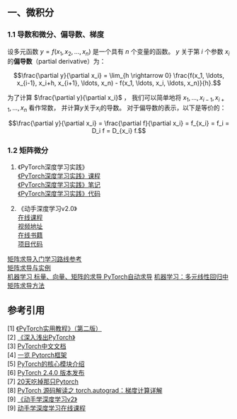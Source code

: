 
## 一、微积分
### 1.1 导数和微分、偏导数、梯度
设多元函数 $y = f(x_1, x_2, \ldots, x_n)$ 是一个具有 $n$ 个变量的函数。 $y$ 关于第 $i$ 个参数 $x_i$ 的**偏导数**（partial derivative）为：

$$\frac{\partial y}{\partial x_i} = \lim_{h \rightarrow 0} \frac{f(x_1, \ldots, x_{i-1}, x_i+h, x_{i+1}, \ldots, x_n) - f(x_1, \ldots, x_i, \ldots, x_n)}{h}.$$

为了计算 $\frac{\partial y}{\partial x_i}$ ，
我们可以简单地将 $x_1 , \ldots , x_{i-1} , x_{i+1} , \ldots , x_n$ 看作常数，
并计算$y$关于$x_i$的导数。
对于偏导数的表示，以下是等价的：

$$\frac{\partial y}{\partial x_i} = \frac{\partial f}{\partial x_i} = f_{x_i} = f_i = D_i f = D_{x_i} f.$$

### 1.2 矩阵微分
1. 《PyTorch深度学习实践》 <br>
[《PyTorch深度学习实践》课程](https://liuii.github.io/post/pytorch-tutorials/)<br>
[《PyTorch深度学习实践》笔记](https://github.com/MLNLP-World/Pytorch-Deep-Learning-Practice-Notes/tree/main)<br>
[《PyTorch深度学习实践》代码](https://github.com/DelinQu/pytorch-prev/tree/master)<br>

2. 《动手深度学习v2.0》 <br>
[在线课程](https://courses.d2l.ai/zh-v2/)<br>
[视频地址](https://www.bilibili.com/video/BV1if4y147hS/?spm_id_from=333.999.0.0)<br>
[在线书籍](https://zh.d2l.ai/index.html)<br>
[项目代码](https://github.com/d2l-ai/d2l-zh)<br>

[矩阵求导入门学习路线参考](https://zhuanlan.zhihu.com/p/343299481)<br>
[矩阵求导与实例](https://blog.csdn.net/young_gy/article/details/50008953)<br>
[机器学习 标量、向量、矩阵的求导 PyTorch自动求导](https://blog.csdn.net/qq_45523675/article/details/127503367)
[机器学习：多元线性回归中矩阵求导方法](https://btoai.com/p/300)


## 参考引用

[1] [《PyTorch实用教程》（第二版）](https://github.com/TingsongYu/PyTorch-Tutorial-2nd/releases/tag/v1.0.0)<br>
[2] [《深入浅出PyTorch》](https://github.com/datawhalechina/thorough-pytorch)<br>
[3] [PyTorch中文文档](https://www.bookstack.cn/read/PyTorch-cn/README.md)<br>
[4] [一览 Pytorch框架](https://zhuanlan.zhihu.com/p/334788042)<br>
[5] [PyTorch的核心模块介绍](https://blog.csdn.net/weixin_38566632/article/details/135442466)<br>
[6] [PyTorch 2.4.0 版本发布](https://pytorch.org/get-started/previous-versions/#v240)<br>
[7] [20天吃掉那只Pytorch](https://github.com/lyhue1991/eat_pytorch_in_20_days/tree/master)<br>
[8] [PyTorch 源码解读之 torch.autograd：梯度计算详解](https://zhuanlan.zhihu.com/p/321449610)<br>
[9] [《动手学深度学习v2》](https://zh-v2.d2l.ai/)<br>
[9] [动手学深度学习在线课程](https://courses.d2l.ai/zh-v2/)<br>
